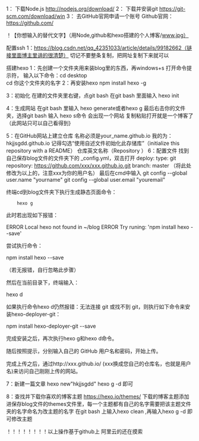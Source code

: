 ﻿1： 下载Node.js
http://nodejs.org/download/
2： 下载并安装git
https://git-scm.com/download/win
3：  去GitHub官网申请一个账号
Github官网：https://github.com/

！【你想输入的替代文字】（用Node,github和hexo搭建的个人博客/www.jpg）

配置ssh
1：https://blog.csdn.net/qq_42351033/article/details/99182662（链接里面博主里讲的很清楚）  切记不要整条复制，把网址复制下来就可以

搭建hexo
1：先创建一个文件夹用来装blog里的东西，再windows+s 打开命令提示符，
    输入以下命令：cd desktop   
                            cd 你这个文件夹的名字
2：再安装hexo
   npm install hexo -g

3：初始化
   在建的文件夹里右键，点git bash    在git bash 里面输入 hexo init

4：生成网站
    在git bash 里输入  hexo generate或者hexo g
    最后右击你的文件夹，选择git bash 
    输入 hexo s命令 会出现一个网站 复制粘贴打开就是一个博客了
 （此网站只可以自己看得到}

5：在GitHub网站上建立仓库
     名称必须是your_name.github.io   我的为：hkjjsgdd.github.io
     记得勾选“使用自述文件初始化此存储库”（initialize this repository with a README）  仓库英文名称（Repository ）
6：配置文件
     找到自己保存blog文件的文件夹下的  _config.yml，双击打开
     deploy:
     type: git
     repository: https://github.com/xxx/xxx.github.io.git
     branch: master     （将此处修改为以上的，注意xxx为你的用户名）
     最后在cmd中输入
      git config --global user.name "yourname"
      git config --global user.email "youremail"

终端cd到blog文件夹下执行生成静态页面命令：

        hexo g

此时若出现如下报错：

ERROR Local hexo not found in ~/blog
ERROR Try runing: 'npm install hexo --save'

尝试执行命令：

npm install hexo --save

（若无报错，自行忽略此步骤）

然后在当前目录下，终端输入：

hexo d

如果执行命令hexo d仍然报错：无法连接 git 或找不到 git，则执行如下命令来安装hexo-deployer-git：

npm install hexo-deployer-git --save

完成安装之后，再次执行hexo g和hexo d命令。

随后按照提示，分别输入自己的 GitHub 用户名和密码，开始上传。

完成上传之后，通过http://xxx.github.io/ (xxx换成您自己的仓库名，也就是用户名)来访问自己刚刚上传的网站。

7：新建一篇文章
    hexo new"hkjjsgdd"
   hexo g -d 即可


8：查找并下载你喜欢的博客主题
    https://hexo.io/themes/  下载的博客主题添加进保存blog文件的themes文件里，每一个主题都有自己的名字需要把该主题文件夹的名字命名为改主题的名字
    在git bash 上输入hexo clean ,再输入hexo g -d 即可修改主题




！！！！！！！！以上操作基于github上 阿里云的还在摸索 













